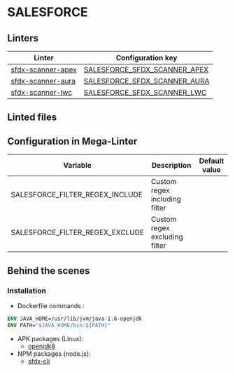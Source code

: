 <!-- markdownlint-disable MD003 MD020 MD033 MD041 -->
<!-- Generated by .automation/build.py, please do not update manually -->
<!-- Instead, update descriptor file at https://github.com/nvuillam/mega-linter/tree/master/megalinter/descriptors/salesforce.yml -->
# SALESFORCE

## Linters

| Linter | Configuration key |
| ------ | ----------------- |
| [sfdx-scanner-apex](salesforce_sfdx_scanner_apex.md) | [SALESFORCE_SFDX_SCANNER_APEX](salesforce_sfdx_scanner_apex.md) |
| [sfdx-scanner-aura](salesforce_sfdx_scanner_aura.md) | [SALESFORCE_SFDX_SCANNER_AURA](salesforce_sfdx_scanner_aura.md) |
| [sfdx-scanner-lwc](salesforce_sfdx_scanner_lwc.md) | [SALESFORCE_SFDX_SCANNER_LWC](salesforce_sfdx_scanner_lwc.md) |

## Linted files

## Configuration in Mega-Linter

| Variable | Description | Default value |
| ----------------- | -------------- | -------------- |
| SALESFORCE_FILTER_REGEX_INCLUDE | Custom regex including filter |  |
| SALESFORCE_FILTER_REGEX_EXCLUDE | Custom regex excluding filter |  |


## Behind the scenes

### Installation

- Dockerfile commands :
```dockerfile
ENV JAVA_HOME=/usr/lib/jvm/java-1.8-openjdk
ENV PATH="$JAVA_HOME/bin:${PATH}"
```

- APK packages (Linux):
  - [openjdk8](https://pkgs.alpinelinux.org/packages?branch=edge&name=openjdk8)
- NPM packages (node.js):
  - [sfdx-cli](https://www.npmjs.com/package/sfdx-cli)
